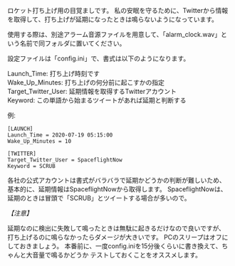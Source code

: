 ロケット打ち上げ用の目覚ましです。
私の安眠を守るために、Twitterから情報を取得して、打ち上げが延期になったときは鳴らないようになっています。

使用する際は、別途アラーム音源ファイルを用意して、「alarm_clock.wav」という名前で同フォルダに置いてください。

設定ファイルは「config.ini」で、書式は以下のようになります。

Launch_Time: 打ち上げ時刻です  
Wake_Up_Minutes: 打ち上げの何分前に起こすかの指定  
Target_Twitter_User: 延期情報を取得するTwitterアカウント  
Keyword: この単語から始まるツイートがあれば延期と判断する  

例:

    [LAUNCH]
    Launch_Time = 2020-07-19 05:15:00
    Wake_Up_Minutes = 10
    
    [TWITTER]
    Target_Twitter_User = SpaceflightNow
    Keyword = SCRUB

各社の公式アカウントは書式がバラバラで延期かどうかの判断が難しいため、
基本的に、延期情報はSpaceflightNowから取得します。
SpaceflightNowは、延期のときは冒頭で「SCRUB」とツイートする場合が多いので。

*【注意】*

延期なのに検出に失敗して鳴ったときは無駄に起きるだけなので良いですが、
打ち上げるのに鳴らなかったらダメージが大きいです。
PCのスリープはオフにしておきましょう。
本番前に、一度config.iniを15分後くらいに書き換えて、ちゃんと大音量で鳴るかどうか
テストしておくことをオススメします。
